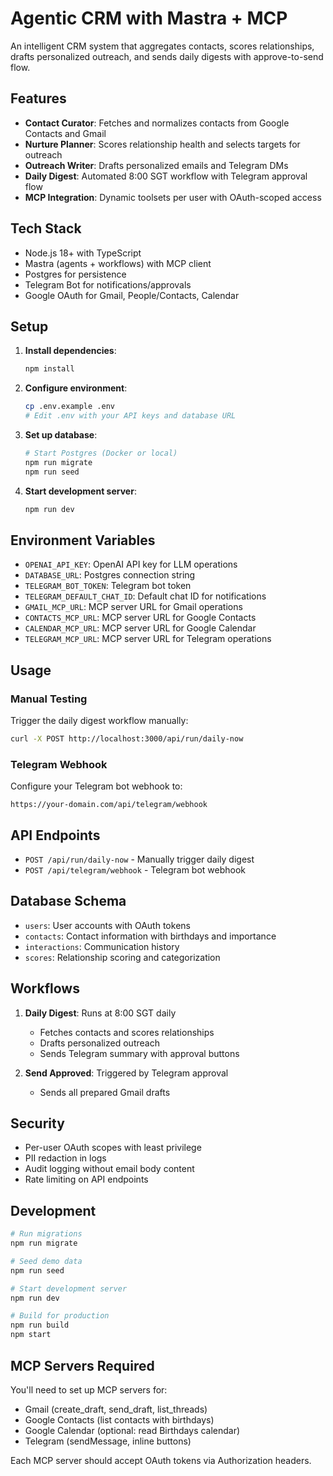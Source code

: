 # Agentic CRM with Mastra + MCP

An intelligent CRM system that aggregates contacts, scores relationships, drafts personalized outreach, and sends daily digests with approve-to-send flow.

## Features

- **Contact Curator**: Fetches and normalizes contacts from Google Contacts and Gmail
- **Nurture Planner**: Scores relationship health and selects targets for outreach
- **Outreach Writer**: Drafts personalized emails and Telegram DMs
- **Daily Digest**: Automated 8:00 SGT workflow with Telegram approval flow
- **MCP Integration**: Dynamic toolsets per user with OAuth-scoped access

## Tech Stack

- Node.js 18+ with TypeScript
- Mastra (agents + workflows) with MCP client
- Postgres for persistence
- Telegram Bot for notifications/approvals
- Google OAuth for Gmail, People/Contacts, Calendar

## Setup

1. **Install dependencies**:
   ```bash
   npm install
   ```

2. **Configure environment**:
   ```bash
   cp .env.example .env
   # Edit .env with your API keys and database URL
   ```

3. **Set up database**:
   ```bash
   # Start Postgres (Docker or local)
   npm run migrate
   npm run seed
   ```

4. **Start development server**:
   ```bash
   npm run dev
   ```

## Environment Variables

- `OPENAI_API_KEY`: OpenAI API key for LLM operations
- `DATABASE_URL`: Postgres connection string
- `TELEGRAM_BOT_TOKEN`: Telegram bot token
- `TELEGRAM_DEFAULT_CHAT_ID`: Default chat ID for notifications
- `GMAIL_MCP_URL`: MCP server URL for Gmail operations
- `CONTACTS_MCP_URL`: MCP server URL for Google Contacts
- `CALENDAR_MCP_URL`: MCP server URL for Google Calendar
- `TELEGRAM_MCP_URL`: MCP server URL for Telegram operations

## Usage

### Manual Testing

Trigger the daily digest workflow manually:
```bash
curl -X POST http://localhost:3000/api/run/daily-now
```

### Telegram Webhook

Configure your Telegram bot webhook to:
```
https://your-domain.com/api/telegram/webhook
```

## API Endpoints

- `POST /api/run/daily-now` - Manually trigger daily digest
- `POST /api/telegram/webhook` - Telegram bot webhook

## Database Schema

- `users`: User accounts with OAuth tokens
- `contacts`: Contact information with birthdays and importance
- `interactions`: Communication history
- `scores`: Relationship scoring and categorization

## Workflows

1. **Daily Digest**: Runs at 8:00 SGT daily
   - Fetches contacts and scores relationships
   - Drafts personalized outreach
   - Sends Telegram summary with approval buttons

2. **Send Approved**: Triggered by Telegram approval
   - Sends all prepared Gmail drafts

## Security

- Per-user OAuth scopes with least privilege
- PII redaction in logs
- Audit logging without email body content
- Rate limiting on API endpoints

## Development

```bash
# Run migrations
npm run migrate

# Seed demo data
npm run seed

# Start development server
npm run dev

# Build for production
npm run build
npm start
```

## MCP Servers Required

You'll need to set up MCP servers for:
- Gmail (create_draft, send_draft, list_threads)
- Google Contacts (list contacts with birthdays)
- Google Calendar (optional: read Birthdays calendar)
- Telegram (sendMessage, inline buttons)

Each MCP server should accept OAuth tokens via Authorization headers.
